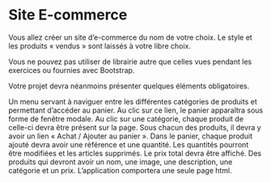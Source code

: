 # Site E-commerce
Vous allez créer un site d’e-commerce du nom de votre choix. Le style et les produits « vendus » sont laissés à votre libre choix.

Vous ne pouvez pas utiliser de librairie autre que celles vues pendant les exercices ou fournies avec Bootstrap.

Votre projet devra néanmoins présenter quelques éléments obligatoires.

Un menu servant à naviguer entre les différentes catégories de produits et permettant d’accéder au panier. Au clic sur ce lien, le panier apparaîtra sous forme de fenêtre modale. Au clic sur une catégorie, chaque produit de celle-ci devra être présent sur la page. Sous chacun des produits, il devra y avoir un lien « Achat / Ajouter au panier ».
Dans le panier, chaque produit ajouté devra avoir une référence et une quantité. Les quantités pourront être modifiées et les articles supprimés. Le prix total devra être affiché.
Des produits qui devront avoir un nom, une image, une description, une catégorie et un prix.
L’application comportera une seule page html.

